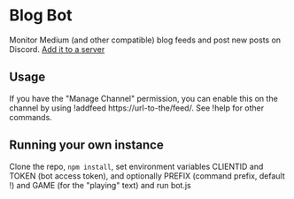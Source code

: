# Blog Bot

Monitor Medium (and other compatible) blog feeds and post new posts on Discord. [Add it to a server](https://discordapp.com/oauth2/authorize?client_id=197560356422418432&scope=bot&permissions=19456)

## Usage

If you have the "Manage Channel" permission, you can enable this on the channel by using !addfeed https://url-to-the/feed/. See !help for other commands.

## Running your own instance

Clone the repo, `npm install`, set environment variables CLIENTID and TOKEN (bot access token), and optionally PREFIX (command prefix, default !) and GAME (for the "playing" text) and run bot.js